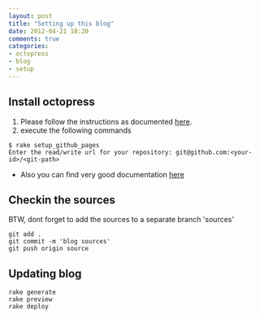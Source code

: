 ```yaml
---
layout: post
title: "Setting up this blog"
date: 2012-04-21 18:20
comments: true
categories:
- octopress
- blog
- setup
---
```


## Install octopress
1. Please follow the instructions as documented [here](http://octopress.org/docs/deploying/github).
2. execute the following commands
```
$ rake setup_github_pages
Enter the read/write url for your repository: git@github.com:<your-id>/<git-path>
```
* Also you can find very good documentation [here](http://code.dblock.org/octopress-setting-up-a-blog-and-contributing-to-an-existing-one)

## Checkin the sources
BTW, dont forget to add the sources to a separate branch 'sources'
```
git add .
git commit -m 'blog sources'
git push origin source
```

## Updating blog
```
rake generate
rake preview
rake deploy
```

